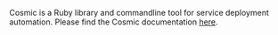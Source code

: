 Cosmic is a Ruby library and commandline tool for service deployment automation.
Please find the Cosmic documentation [here](http://ning.github.com/cosmic/).
